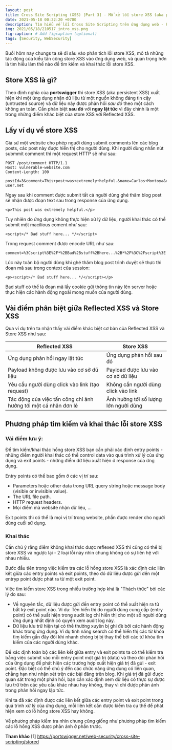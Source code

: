 ```yaml
---
layout: post
title: Cross Site Scripting (XSS) [Part 3] - Mổ xẻ lỗi store XSS (aka persistent XSS),
date: 2021-05-18 00:32:20 +0700
description: Tìm hiểu về lỗi Cross Site Scripting trên ứng dụng web - P3,
img: 2021/05/18/210517_intro_xss.png
fig-caption: # Add figcaption (optional)
tags: [Security, WebSecurity]
---
```

Buổi hôm nay chungs ta sẽ đi sâu vào phân tích lỗi store XSS, mô tả những tác động của kiểu tấn công store XSS vào ứng dụng web, và quan trọng hơn là tìm hiểu làm thế nào để tìm kiếm và khai thác lỗi store XSS.

## Store XSS là gì?

Theo định nghĩa của **portswigger** thì store XSS (aka persistent XSS) xuất hiện khi một ứng dụng nhận dữ liệu từ một nguồn không đáng tin cậy (untrusted source) và dữ liệu này được phản hồi *sau đó* theo một cách không an toàn. Cần phân biệt **sau đó** với **ngay lật tức** vì đây chính là một trong những điểm khác biệt của store XSS với Reflected XSS.

## Lấy ví dụ về store XSS

Giả sử một website cho phép người dùng submit comments lên các blog posts, các post này được hiển thị cho người dùng. Khi người dùng nhấn nút submmit comment thì một request HTTP sẽ như sau:

```
POST /post/comment HTTP/1.1
Host: vulnerable-website.com
Content-Length: 100

postId=3&comment=This+post+was+extremely+helpful.&name=Carlos+Montoya&email=carlos%40normal-user.net
```

Ngay sau khi comment được submit tất cả người dùng ghé thăm blog post sẽ nhận được đoạn text sau trong response của ứng dụng.

```
<p>This post was extremely helpful.</p>
```

Tuy nhiên do ứng dụng không thực hiện xử lý dữ liệu, người khai thác có thể submit một macilious coment như sau:

```
<script>/* Bad stuff here... */</script>
```
Trong request comment được encode URL như sau:

```
comment=%3Cscript%3E%2F*%2BBad%2Bstuff%2Bhere...%2B*%2F%3C%2Fscript%3E
```
Lúc này toàn bộ người dùng khi ghé thăm blog post trình duyệt sẽ thực thi đoạn mã sau trong context của session:

```
<p><script>/* Bad stuff here... */</script></p>
```
Bad stuff có thể là đoạn mã lấy cookie gửi thông tin này lên server hoặc thực hiện các hành động ngoài mong muốn của người dùng.

## Vài điểm phân biệt giữa Reflected XSS và Store XSS

Qua ví dụ trên ta nhận thấy vài điểm khác biệt cơ bản của Reflected XSS và Store XSS như sau:

| Reflected XSS                                                        | Store XSS                      |
| ---------------------------------------------------------------------| ------------------------------ |
| Ứng dụng phản hồi ngay lật tức                                       | Ứng dụng phản hồi sau đó       |
| Payload không được lưu vào cơ sở dũ liệu                          | Payload được lưu vào cơ sở dữ liệu|
| Yêu cầu người dùng click vào link (tạo request)                 | Không cần người dùng click vào link |
| Tác động của việc tấn công chỉ ảnh hưởng tới một cá nhân đơn lẻ  | Ảnh hưởng tới số lượng lớn người dùng |

## Phương pháp tìm kiếm và khai thác lỗi store XSS

### Vài điểm lưu ý:

Để tìm kiếm/khai thác hổng store XSS bạn cần phải xác định entry points - những điểm người khai thác có thể control data vào quá trình xử lý của ứng dụng và exit points - những điểm dữ liệu xuất hiện ở response của ứng dụng.

Entry points có thể bao gồm ở các vị trí sau:
* Parameters hoặc other data trong URL query string hoặc message body (visible or invisible value).
* The URL file path.
* HTTP request headers.
* Mọi điểm mà website nhận dữ liệu, ...

Exit points thì có thể là mọi vị trí trong website, phần được render cho người dùng cuối sử dụng.

### Khai thác

Cần chú ý rằng điểm không khai thác dược reflexed XSS thì cũng có thể bị store XSS và ngược lại - 2 loại lỗi này nhìn chung không có sự liên hệ với nhau nhiều.

Bước đầu tiên trong việc kiểm tra các lỗ hổng store XSS là xác định các liên kết giữa các entry points và exit points, theo đó dữ liệu được gửi đến một entryp point được phát ra từ một exit point.

Việc tìm kiếm store XSS trong nhiều trường hợp khá là "Thách thức" bởi các lý do sau:
* Về nguyên tắc, dữ liệu được gửi đến entry point có thể xuất hiện ra từ bất kỳ exit point nào. Ví dụ: Tên hiển thị do người dùng cung cấp (entry point) có thể xuất hiện trong audit log chỉ hiển thị cho một số người dùng ứng dụng nhất định có quyền xem audit log này.
* Dữ liệu lưu trữ hiện tại có thể thường xuyên bị ghi đè bởi các hành động khác trong ứng dụng. Ví dụ tính năng search có thể hiển thị các từ khóa tìm kiếm gần đây đôi khi nhanh chóng bị bị thay thế bởi các từ khóa tìm kiếm của các người dùng khác.

Để xác định toàn bộ các liên kết giữa entry và exit points ta có thể kiểm tra bằng việc submit vào mỗi entry point một giá trị (data) và theo dõi phản hồi của ứng dụng để phát hiện các trường hợp xuất hiện giá trị đã gửi - exit point. Đặc biệt có thể chú ý đến các chức năng ứng dụng có liên quan, chẳng hạn như nhận xét trên các bài đăng trên blog. Khi giá trị đã gửi được quan sát trong một phản hồi, bạn cần xác định xem dữ liệu có thực sự được lưu trữ trên các yêu cầu khác nhau hay không, thay vì chỉ được phản ánh trong phản hồi ngay lập tức.

Khi ta đã xác định được các liên kết giữa các entry point và exit point trong quá trình xử lý của ứng dụng, mỗi liên kết cần được kiểm tra cụ thể để phát hiện xem có lỗ hổng store XSS hay không. 

Về phương pháp kiểm tra nhìn chung cũng giống như phương pháp tìm kiếm các lỗ hổng XSS được phản ánh ở phần trước.

**Tham khảo**
[1] https://portswigger.net/web-security/cross-site-scripting/stored

